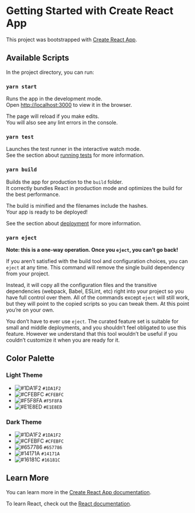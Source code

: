# Getting Started with Create React App

This project was bootstrapped with [Create React App](https://github.com/facebook/create-react-app).

## Available Scripts

In the project directory, you can run:

### `yarn start`

Runs the app in the development mode.\
Open [http://localhost:3000](http://localhost:3000) to view it in the browser.

The page will reload if you make edits.\
You will also see any lint errors in the console.

### `yarn test`

Launches the test runner in the interactive watch mode.\
See the section about [running tests](https://facebook.github.io/create-react-app/docs/running-tests) for more information.

### `yarn build`

Builds the app for production to the `build` folder.\
It correctly bundles React in production mode and optimizes the build for the best performance.

The build is minified and the filenames include the hashes.\
Your app is ready to be deployed!

See the section about [deployment](https://facebook.github.io/create-react-app/docs/deployment) for more information.

### `yarn eject`

**Note: this is a one-way operation. Once you `eject`, you can’t go back!**

If you aren’t satisfied with the build tool and configuration choices, you can `eject` at any time. This command will remove the single build dependency from your project.

Instead, it will copy all the configuration files and the transitive dependencies (webpack, Babel, ESLint, etc) right into your project so you have full control over them. All of the commands except `eject` will still work, but they will point to the copied scripts so you can tweak them. At this point you’re on your own.

You don’t have to ever use `eject`. The curated feature set is suitable for small and middle deployments, and you shouldn’t feel obligated to use this feature. However we understand that this tool wouldn’t be useful if you couldn’t customize it when you are ready for it.


## Color Palette

### Light Theme

- ![#1DA1F2](https://via.placeholder.com/15/1DA1F2/000000?text=+) `#1DA1F2`
- ![#CFEBFC](https://via.placeholder.com/15/CFEBFC/000000?text=+) `#CFEBFC`
- ![#F5F8FA](https://via.placeholder.com/15/F5F8FA/000000?text=+) `#F5F8FA`
- ![#E1E8ED](https://via.placeholder.com/15/E1E8ED/000000?text=+) `#E1E8ED`

### Dark Theme

- ![#1DA1F2](https://via.placeholder.com/15/1DA1F2/000000?text=+) `#1DA1F2`
- ![#CFEBFC](https://via.placeholder.com/15/CFEBFC/000000?text=+) `#CFEBFC`
- ![#657786](https://via.placeholder.com/15/657786/000000?text=+) `#657786`
- ![#14171A](https://via.placeholder.com/15/14171A/000000?text=+) `#14171A`
- ![#16181C](https://via.placeholder.com/15/16181C/000000?text=+) `#16181C`

## Learn More

You can learn more in the [Create React App documentation](https://facebook.github.io/create-react-app/docs/getting-started).

To learn React, check out the [React documentation](https://reactjs.org/).
